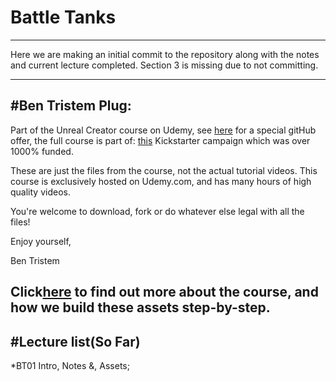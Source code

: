 # Battle Tanks
---
Here we are making an initial commit to the repository along with the notes and current lecture completed. Section 3 is missing due to not committing.

---

#Ben Tristem Plug:
---
Part of the Unreal Creator course on Udemy, see [here](http://www.udemy.com/unrealcourse?couponCode=GitHubSpecial) for a
special gitHub offer, the full course is part of:
[this](http://www.kickstarter.com/projects/BenTristam/learn-to-make-video-games-unreal-developer-course) Kickstarter 
campaign which was over 1000% funded.

These are just the files from the course, not the actual tutorial videos. This course is exclusively hosted on Udemy.com, and has many hours of high quality videos.

You're welcome to download, fork or do whatever else legal with all the files!

Enjoy yourself,

Ben Tristem

Click[here](https://www.udemy.com/unrealcourse?couponCode=GitHubSpecial) to find out more about the course, and how we build these assets step-by-step.
---

#Lecture list(So Far)
---
*BT01 Intro, Notes &, Assets;
